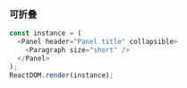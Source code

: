 ### 可折叠

<!--start-code-->

```js
const instance = (
  <Panel header="Panel title" collapsible>
    <Paragraph size="short" />
  </Panel>
);
ReactDOM.render(instance);
```

<!--end-code-->
